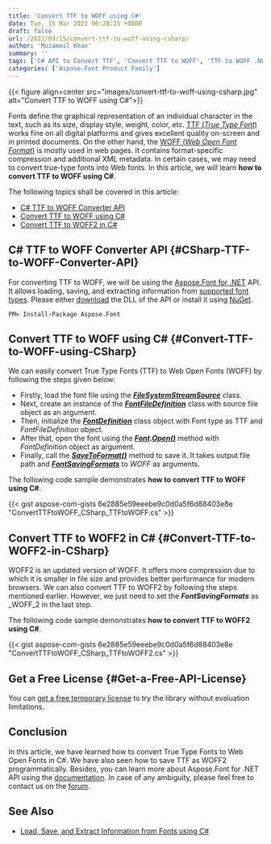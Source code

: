 ```yaml
---
title: 'Convert TTF to WOFF using C#'
date: Tue, 15 Mar 2022 06:28:25 +0000
draft: false
url: /2022/03/15/convert-ttf-to-woff-using-csharp/
author: 'Muzammil Khan'
summary: ''
tags: ['C# API to Convert TTF', 'Convert TTF to WOFF', 'TTF to WOFF .NET Converter', 'TTF to WOFF Converter API', 'TTF to WOFF Converter C#', 'TTF to WOFF in C#']
categories: ['Aspose.Font Product Family']
---
```




{{< figure align=center src="images/convert-ttf-to-woff-using-csharp.jpg" alt="Convert TTF to WOFF using C#">}}


Fonts define the graphical representation of an individual character in the text, such as its size, display style, weight, color, etc. [TTF (_True Type Font_)][1] works fine on all digital platforms and gives excellent quality on-screen and in printed documents. On the other hand, the [WOFF (_Web Open Font Format_)][2] is mostly used in web pages. It contains format-specific compression and additional XML metadata. In certain cases, we may need to convert true-type fonts into Web fonts. In this article, we will learn **how to convert TTF to WOFF using C#**.

The following topics shall be covered in this article:

*   [C# TTF to WOFF Converter API][3]
*   [Convert TTF to WOFF using C#][4]
*   [Convert TTF to WOFF2 in C#][5]

## C# TTF to WOFF Converter API {#CSharp-TTF-to-WOFF-Converter-API}

For converting TTF to WOFF, we will be using the [Aspose.Font for .NET][6] API. It allows loading, saving, and extracting information from [supported font types][7]. Please either [download][8] the DLL of the API or install it using [NuGet][9].

```
PM> Install-Package Aspose.Font
```

## Convert TTF to WOFF using C# {#Convert-TTF-to-WOFF-using-CSharp}

We can easily convert True Type Fonts (TTF) to Web Open Fonts (WOFF) by following the steps given below:

*   Firstly, load the font file using the **_[FileSystemStreamSource][10]_** class.
*   Next, create an instance of the **_[FontFileDefinition][11]_** class with source file object as an argument.
*   Then, initialize the **_[FontDefinition][12]_** class object with Font type as TTF and _FontFileDefinition_ object.
*   After that, open the font using the **_[Font][13].[Open()][14]_** method with _FontDefinition_ object as argument.
*   Finally, call the **_[SaveToFormat()][15]_** method to save it. It takes output file path and **_[FontSavingFormats][16]_** to _WOFF_ as arguments.

The following code sample demonstrates **how to convert TTF to WOFF using C#**.

{{< gist aspose-com-gists 6e2885e59eeebe9c0d0a5f6d88403e8e "ConvertTTFtoWOFF_CSharp_TTFtoWOFF.cs" >}}

## Convert TTF to WOFF2 in C# {#Convert-TTF-to-WOFF2-in-CSharp}

WOFF2 is an updated version of WOFF. It offers more compression due to which it is smaller in file size and provides better performance for modern browsers. We can also convert TTF to WOFF2 by following the steps mentioned earlier. However, we just need to set the **_FontSavingFormats_** as _WOFF_2 in the last step.

The following code sample demonstrates **how to convert TTF to WOFF2 using C#**.

{{< gist aspose-com-gists 6e2885e59eeebe9c0d0a5f6d88403e8e "ConvertTTFtoWOFF_CSharp_TTFtoWOFF2.cs" >}}

## Get a Free License {#Get-a-Free-API-License}

You can [get a free temporary license][17] to try the library without evaluation limitations.

## Conclusion

In this article, we have learned how to convert True Type Fonts to Web Open Fonts in C#. We have also seen how to save TTF as WOFF2 programmatically. Besides, you can learn more about Aspose.Font for .NET API using the [documentation][18]. In case of any ambiguity, please feel free to contact us on the [forum][19].

## See Also

*   [Load, Save, and Extract Information from Fonts using C#][20]




[1]: https://docs.fileformat.com/font/ttf/
[2]: https://docs.fileformat.com/font/woff/
[3]: #CSharp-TTF-to-WOFF-Converter-API
[4]: #Convert-TTF-to-WOFF-using-CSharp
[5]: #Convert-TTF-to-WOFF2-in-CSharp
[6]: https://products.aspose.com/font/net
[7]: https://docs.aspose.com/font/net/supported-file-formats/
[8]: https://downloads.aspose.com/font/net
[9]: https://www.nuget.org/packages/Aspose.Font/
[10]: https://apireference.aspose.com/font/net/aspose.font.sources/filesystemstreamsource
[11]: https://apireference.aspose.com/font/net/aspose.font.sources/fontfiledefinition
[12]: https://apireference.aspose.com/font/net/aspose.font.sources/fontdefinition
[13]: https://apireference.aspose.com/font/net/aspose.font/font
[14]: https://apireference.aspose.com/font/net/aspose.font.font/open/methods/3
[15]: https://apireference.aspose.com/font/net/aspose.font/font/methods/savetoformat
[16]: https://apireference.aspose.com/font/net/aspose.font/fontsavingformats
[17]: https://purchase.aspose.com/temporary-license
[18]: https://docs.aspose.com/font/net/
[19]: https://forum.aspose.com/c/font/41
[20]: https://blog.aspose.com/2020/09/14/load-save-extract-information-from-fonts-using-csharp/




